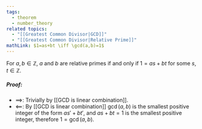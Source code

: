 ```yaml
---
tags:
  - theorem
  - number_theory
related topics:
  - "[[Greatest Common Divisor|GCD]]"
  - "[[Greatest Common Divisor|Relative Prime]]"
mathLink: $1=as+bt \iff \gcd(a,b)=1$
---
```

For $a,b\in\mathbb{Z}$, $a$ and $b$ are relative primes if and only if $1=as+bt$ for some $s,t\in\mathbb{Z}$.
##### Proof:
- $\implies$:
	Trivially by [[GCD is linear combination]].
- $\impliedby$:
	By [[GCD is linear combination]] $\gcd(a,b)$ is the smallest positive integer of the form $as' + bt'$, and $as+bt=1$ is the smallest positive integer, therefore $1=\gcd(a,b)$.